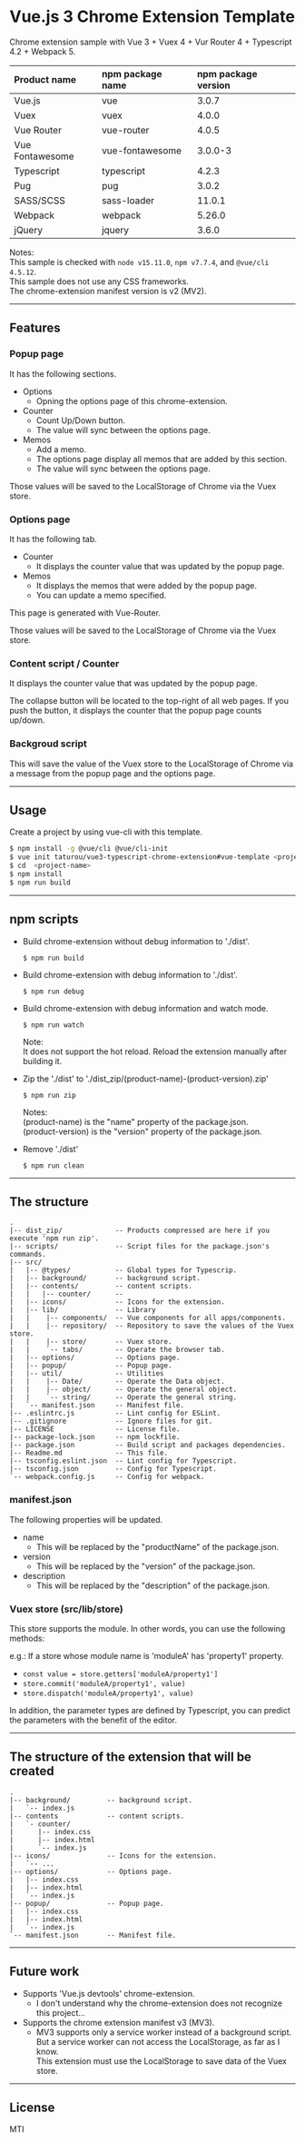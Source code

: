 # Vue.js 3 Chrome Extension Template

Chrome extension sample with Vue 3 + Vuex 4 + Vur Router 4 + Typescript 4.2 + Webpack 5.

Product name | npm package name | npm package version
:--|:--|:--
Vue.js | vue | 3.0.7
Vuex | vuex | 4.0.0
Vue Router | vue-router | 4.0.5
Vue Fontawesome | vue-fontawesome | 3.0.0-3
Typescript | typescript | 4.2.3
Pug | pug | 3.0.2
SASS/SCSS | sass-loader | 11.0.1
Webpack | webpack | 5.26.0
jQuery | jquery | 3.6.0

Notes: \
This sample is checked with `node v15.11.0`, `npm v7.7.4`, and `@vue/cli 4.5.12`. \
This sample does not use any CSS frameworks. \
The chrome-extension manifest version is v2 (MV2).

---

## Features

### Popup page

It has the following sections.

* Options
  * Opning the options page of this chrome-extension.
* Counter
  * Count Up/Down button.
  * The value will sync between the options page.
* Memos
  * Add a memo.
  * The options page display all memos that are added by this section.
  * The value will sync between the options page.

Those values will be saved to the LocalStorage of Chrome via the Vuex store.

### Options page

It has the following tab.

* Counter
  * It displays the counter value that was updated by the popup page.
* Memos
  * It displays the memos that were added by the popup page.
  * You can update a memo specified.

This page is generated with Vue-Router.

Those values will be saved to the LocalStorage of Chrome via the Vuex store.

### Content script / Counter

It displays the counter value that was updated by the popup page.

The collapse button will be located to the top-right of all web pages.
If you push the button, it displays the counter that the popup page counts up/down.

### Backgroud script

This will save the value of the Vuex store to the LocalStorage of Chrome via a message from the popup page and the options page.

---

## Usage

Create a project by using vue-cli with this template.

```bash
$ npm install -g @vue/cli @vue/cli-init
$ vue init taturou/vue3-typescript-chrome-extension#vue-template <project-name>
$ cd  <project-name>
$ npm install
$ npm run build
```

---

## npm scripts

* Build chrome-extension without debug information to './dist'.
  ```
  $ npm run build
  ```

* Build chrome-extension with debug information to './dist'.
  ```
  $ npm run debug
  ```

* Build chrome-extension with debug information and watch mode.
  ```
  $ npm run watch
  ```
  Note: \
  It does not support the hot reload. Reload the extension manually after building it.

* Zip the './dist' to './dist_zip/(product-name)-(product-version).zip'
  ```
  $ npm run zip
  ```
  Notes: \
  (product-name) is the "name" property of the package.json. \
  (product-version) is the "version" property of the package.json.

* Remove './dist'
  ```
  $ npm run clean
  ```

---

## The structure

```
.
|-- dist_zip/             -- Products compressed are here if you execute 'npm run zip'.
|-- scripts/              -- Script files for the package.json's commands.
|-- src/
|   |-- @types/           -- Global types for Typescrip.
|   |-- background/       -- background script.
|   |-- contents/         -- content scripts.
|   |   |-- counter/      --
|   |-- icons/            -- Icons for the extension.
|   |-- lib/              -- Library
|   |    |-- components/  -- Vue components for all apps/components.
|   |    |-- repository/  -- Repository to save the values of the Vuex store.
|   |    |-- store/       -- Vuex store.
|   |    `-- tabs/        -- Operate the browser tab.
|   |-- options/          -- Options page.
|   |-- popup/            -- Popup page.
|   |-- util/             -- Utilities
|   |    |-- Date/        -- Operate the Data object.
|   |    |-- object/      -- Operate the general object.
|   |    `-- string/      -- Operate the general string.
|   `-- manifest.json     -- Manifest file.
|-- .eslintrc.js          -- Lint config for ESLint.
|-- .gitignore            -- Ignore files for git.
|-- LICENSE               -- License file.
|-- package-lock.json     -- npm lockfile.
|-- package.json          -- Build script and packages dependencies.
|-- Readme.md             -- This file.
|-- tsconfig.eslint.json  -- Lint config for Typescript.
|-- tsconfig.json         -- Config for Typescript.
`-- webpack.config.js     -- Config for webpack.
```

### manifest.json

The following properties will be updated.

* name
    * This will be replaced by the "productName" of the package.json.
* version
    * This will be replaced by the "version" of the package.json.
* description
    * This will be replaced by the "description" of the package.json.

### Vuex store (src/lib/store)

This store supports the module.
In other words, you can use the following methods:

e.g.: If a store whose module name is 'moduleA' has 'property1' property.

* `const value = store.getters['moduleA/property1']`
* `store.commit('moduleA/property1', value)`
* `store.dispatch('moduleA/property1', value)`

In addition, the parameter types are defined by Typescript, you can predict the parameters with the benefit of the editor.

---

## The structure of the extension that will be created

```
.
|-- background/         -- background script.
|   `-- index.js
|-- contents            -- content scripts.
|   `- counter/
|      |-- index.css
|      |-- index.html
|      `-- index.js
|-- icons/              -- Icons for the extension.
|   `-- ...
|-- options/            -- Options page.
|   |-- index.css
|   |-- index.html
|   `-- index.js
|-- popup/              -- Popup page.
|   |-- index.css
|   |-- index.html
|   `-- index.js
`-- manifest.json       -- Manifest file.
```

---

## Future work

* Supports 'Vue.js devtools' chrome-extension.
    * I don't understand why the chrome-extension does not recognize this project...
* Supports the chrome extension manifest v3 (MV3).
    * MV3 supports only a service worker instead of a background script. \
      But a service worker can not access the LocalStorage, as far as I know. \
      This extension must use the LocalStorage to save data of the Vuex store.

---

## License

MTI
